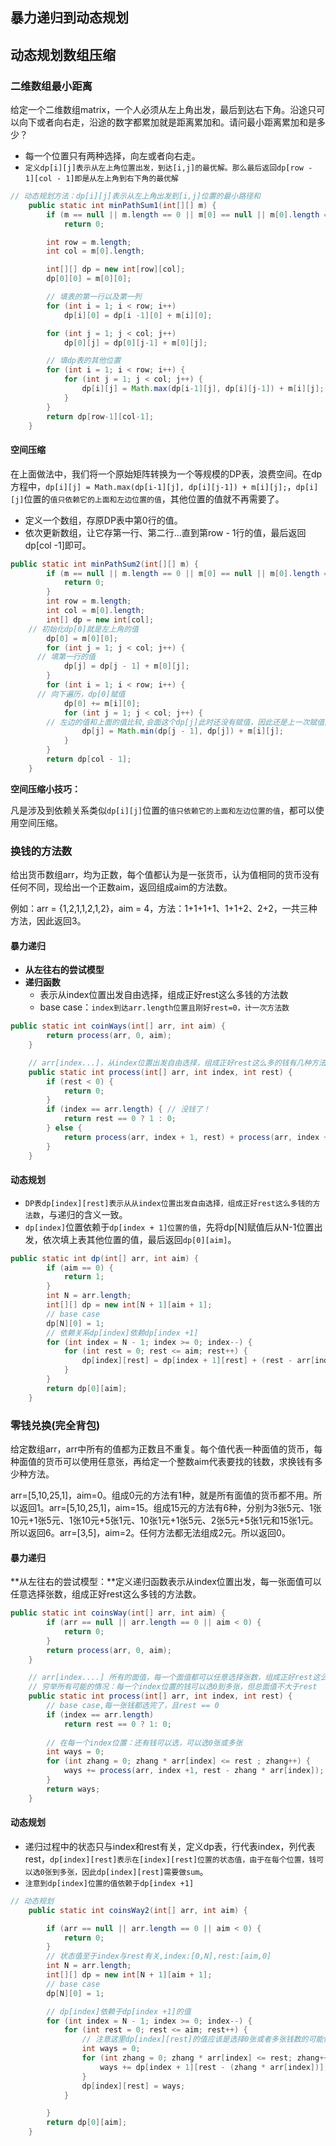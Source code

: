 ## 暴力递归到动态规划

## 动态规划数组压缩

### 二维数组最小距离

给定一个二维数组matrix，一个人必须从左上角出发，最后到达右下角。沿途只可以向下或者向右走，沿途的数字都累加就是距离累加和。请问最小距离累加和是多少？

- 每一个位置只有两种选择，向左或者向右走。
- `定义dp[i][j]表示从左上角位置出发，到达[i,j]的最优解。那么最后返回dp[row - 1][col - 1]即是从左上角到右下角的最优解`

```java
// 动态规划方法：dp[i][j]表示从左上角出发到[i,j]位置的最小路径和
    public static int minPathSum1(int[][] m) {
        if (m == null || m.length == 0 || m[0] == null || m[0].length == 0)
            return 0;

        int row = m.length;
        int col = m[0].length;

        int[][] dp = new int[row][col];
        dp[0][0] = m[0][0];

        // 填表的第一行以及第一列
        for (int i = 1; i < row; i++)
            dp[i][0] = dp[i -1][0] + m[i][0];

        for (int j = 1; j < col; j++)
            dp[0][j] = dp[0][j-1] + m[0][j];

        // 填dp表的其他位置
        for (int i = 1; i < row; i++) {
            for (int j = 1; j < col; j++) {
                dp[i][j] = Math.max(dp[i-1][j], dp[i][j-1]) + m[i][j];
            }
        }
        return dp[row-1][col-1];
    }
```

#### 空间压缩

在上面做法中，我们将一个原始矩阵转换为一个等规模的DP表，浪费空间。在dp方程中，`dp[i][j] = Math.max(dp[i-1][j], dp[i][j-1]) + m[i][j];`，`dp[i][j]`位置的`值只依赖它的上面和左边位置的值`，其他位置的值就不再需要了。

- 定义一个数组，存原DP表中第0行的值。
- 依次更新数组，让它存第一行、第二行...直到第row - 1行的值，最后返回dp[col -1]即可。

```java
public static int minPathSum2(int[][] m) {
		if (m == null || m.length == 0 || m[0] == null || m[0].length == 0) {
			return 0;
		}
		int row = m.length;
		int col = m[0].length;
		int[] dp = new int[col];
  	// 初始化dp[0]就是左上角的值
		dp[0] = m[0][0];
		for (int j = 1; j < col; j++) {
      // 填第一行的值
			dp[j] = dp[j - 1] + m[0][j];
		}
		for (int i = 1; i < row; i++) {
      // 向下遍历，dp[0]赋值
			dp[0] += m[i][0];
			for (int j = 1; j < col; j++) {
        // 左边的值和上面的值比较,会面这个dp[j]此时还没有赋值，因此还是上一次赋值的值
				dp[j] = Math.min(dp[j - 1], dp[j]) + m[i][j];
			}
		}
		return dp[col - 1];
	}
```

**空间压缩小技巧：**

凡是涉及到依赖关系类似`dp[i][j]`位置的`值只依赖它的上面和左边位置的值`，都可以使用空间压缩。

### 换钱的方法数

给出货币数组arr，均为正数，每个值都认为是一张货币，认为值相同的货币没有任何不同，现给出一个正数aim，返回组成aim的方法数。

例如：arr = {1,2,1,1,2,1,2}，aim = 4，方法：1+1+1+1、1+1+2、2+2，一共三种方法，因此返回3。

#### 暴力递归

- **从左往右的尝试模型**
- **递归函数**
  - 表示从index位置出发自由选择，组成正好rest这么多钱的方法数
  - base case：`index到达arr.length位置且刚好rest=0，计一次方法数`



```java
public static int coinWays(int[] arr, int aim) {
        return process(arr, 0, aim);
    }

    // arr[index...]，从index位置出发自由选择，组成正好rest这么多的钱有几种方法
    public static int process(int[] arr, int index, int rest) {
        if (rest < 0) {
            return 0;
        }
        if (index == arr.length) { // 没钱了！
            return rest == 0 ? 1 : 0;
        } else {
            return process(arr, index + 1, rest) + process(arr, index + 1, rest - arr[index]);
        }
    }
```

#### 动态规划

- `DP表dp[index][rest]表示从从index位置出发自由选择，组成正好rest这么多钱的方法数`，与递归的含义一致。
- `dp[index]`位置依赖于`dp[index + 1]位置的值`，先将dp[N]赋值后从N-1位置出发，依次填上表其他位置的值，最后返回`dp[0][aim]`。

```java
public static int dp(int[] arr, int aim) {
        if (aim == 0) {
            return 1;
        }
        int N = arr.length;
        int[][] dp = new int[N + 1][aim + 1];
        // base case
        dp[N][0] = 1;
        // 依赖关系dp[index]依赖dp[index +1]
        for (int index = N - 1; index >= 0; index--) {
            for (int rest = 0; rest <= aim; rest++) {
                dp[index][rest] = dp[index + 1][rest] + (rest - arr[index] >= 0 ? dp[index + 1][rest - arr[index]] : 0);
            }
        }
        return dp[0][aim];
    }
```

### 零钱兑换(完全背包)

给定数组arr，arr中所有的值都为正数且不重复。每个值代表一种面值的货币，每种面值的货币可以使用任意张，再给定一个整数aim代表要找的钱数，求换钱有多少种方法。

arr=[5,10,25,1]，aim=0。组成0元的方法有1种，就是所有面值的货币都不用。所以返回1。arr=[5,10,25,1]，aim=15。组成15元的方法有6种，分别为3张5元、1张10元+1张5元、1张10元+5张1元、10张1元+1张5元、2张5元+5张1元和15张1元。所以返回6。arr=[3,5]，aim=2。任何方法都无法组成2元。所以返回0。

#### 暴力递归

**从左往右的尝试模型：**定义递归函数表示从index位置出发，每一张面值可以任意选择张数，组成正好rest这么多钱的方法数。

```java
public static int coinsWay(int[] arr, int aim) {
        if (arr == null || arr.length == 0 || aim < 0) {
            return 0;
        }
        return process(arr, 0, aim);
    }

    // arr[index....] 所有的面值，每一个面值都可以任意选择张数，组成正好rest这么多钱，方法数多少？
    // 穷举所有可能的情况：每一个index位置的钱可以选0到多张，但总面值不大于rest
    public static int process(int[] arr, int index, int rest) {
        // base case,每一张钱都选完了，且rest == 0
        if (index == arr.length)
            return rest == 0 ? 1: 0;
        
        // 在每一个index位置：还有钱可以选，可以选0张或多张
        int ways = 0;
        for (int zhang = 0; zhang * arr[index] <= rest ; zhang++) {
            ways += process(arr, index +1, rest - zhang * arr[index]);
        }
        return ways;
    }
```

#### 动态规划

- 递归过程中的状态只与index和rest有关，定义dp表，行代表index，列代表rest，`dp[index][rest]表示在[index][rest]位置的状态值，由于在每个位置，钱可以选0张到多张，因此dp[index][rest]需要做sum`。
- `注意到dp[index]位置的值依赖于dp[index +1]`

```java
// 动态规划
    public static int coinsWay2(int[] arr, int aim) {

        if (arr == null || arr.length == 0 || aim < 0) {
            return 0;
        }
        // 状态值至于index与rest有关,index:[0,N],rest:[aim,0]
        int N = arr.length;
        int[][] dp = new int[N + 1][aim + 1];
        // base case
        dp[N][0] = 1;

        // dp[index]依赖于dp[index +1]的值
        for (int index = N - 1; index >= 0; index--) {
            for (int rest = 0; rest <= aim; rest++) {
                // 注意这里dp[index][rest]的值应该是选择0张或者多张钱数的可能性和
                int ways = 0;
                for (int zhang = 0; zhang * arr[index] <= rest; zhang++) {
                    ways += dp[index + 1][rest - (zhang * arr[index])];
                }
                dp[index][rest] = ways;
            }

        }
        return dp[0][aim];
    }
```

